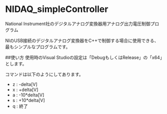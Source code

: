 # NIDAQ_simpleController
National Instrument社のデジタルアナログ変換器用アナログ出力電圧制御プログラム

NIのUSB接続のデジタルアナログ変換器をC++で制御する場合に使用できる、最もシンプルなプログラムです。

##使い方
使用時のVisual Studioの設定は「DebugもしくはRelease」の「x64」とします。

コマンドは以下のようにしてあります。
* z : -delta[V]
* x : +delta[V]
* a : -10*delta[V]
* s : +10*delta[V]
* q : 終了
